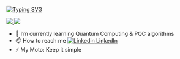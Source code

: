 [![Typing SVG](https://readme-typing-svg.demolab.com?font=Fira+Code&pause=1000&multiline=true&random=false&width=500&lines=Dor+Ben+Dov;T-PDM+%7C+AI+%7C+Hands-On+Design+%26+Code)](https://git.io/typing-svg)

<a href="https://github.com/doribd">
    <img src="https://github-stats-alpha.vercel.app/api?username=doribd&cc=22272e&tc=37BCF6&ic=fff&bc=0000">
</a>
<a href="https://github.com/doribd">
    <img src="https://github-readme-stats.vercel.app/api/top-langs/?username=doribd&layout=compact&show_icons=false&theme=buefy">
</a>


- 🔭 I’m currently learning Quantum Computing & PQC algorithms
- 📫 How to reach me [![Linkedin](https://i.sstatic.net/gVE0j.png) LinkedIn](https://www.linkedin.com/in/dorbendov)
- ⚡ My Moto: Keep it simple

